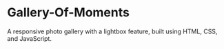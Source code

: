 # Gallery-Of-Moments
 A responsive photo gallery with a lightbox feature, built using HTML, CSS, and JavaScript.

